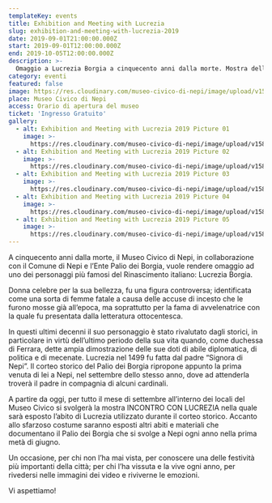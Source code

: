 ```yaml
---
templateKey: events
title: Exhibition and Meeting with Lucrezia
slug: exhibition-and-meeting-with-lucrezia-2019
date: 2019-09-01T21:00:00.000Z
start: 2019-09-01T12:00:00.000Z
end: 2019-10-05T12:00:00.000Z
description: >-
  Omaggio a Lucrezia Borgia a cinquecento anni dalla morte. Mostra dell’abito di Lucrezia e di altri costumi e oggetti utilizzati durante il corteo storico del Palio dei Borgia di Nepi.
category: eventi
featured: false
image: https://res.cloudinary.com/museo-civico-di-nepi/image/upload/v1587102225/mostra-03_egwb3s.jpg
place: Museo Civico di Nepi
access: Orario di apertura del museo
ticket: 'Ingresso Gratuito'
gallery:
  - alt: Exhibition and Meeting with Lucrezia 2019 Picture 01
    image: >-
      https://res.cloudinary.com/museo-civico-di-nepi/image/upload/v1587102225/mostra-01_l1xxxq.jpg
  - alt: Exhibition and Meeting with Lucrezia 2019 Picture 02
    image: >-
      https://res.cloudinary.com/museo-civico-di-nepi/image/upload/v1587102225/mostra-02_jrkatz.jpg
  - alt: Exhibition and Meeting with Lucrezia 2019 Picture 03
    image: >-
      https://res.cloudinary.com/museo-civico-di-nepi/image/upload/v1587102225/mostra-03_egwb3s.jpg
  - alt: Exhibition and Meeting with Lucrezia 2019 Picture 04
    image: >-
      https://res.cloudinary.com/museo-civico-di-nepi/image/upload/v1587102225/mostra-04_ucxmez.jpg
  - alt: Exhibition and Meeting with Lucrezia 2019 Picture 05
    image: >-
      https://res.cloudinary.com/museo-civico-di-nepi/image/upload/v1587102225/mostra-05_xqclev.jpg
---
```

A cinquecento anni dalla morte, il Museo Civico di Nepi, in collaborazione con il Comune di Nepi e l’Ente Palio dei Borgia, vuole rendere omaggio ad uno dei personaggi più famosi del Rinascimento italiano: Lucrezia Borgia.

Donna celebre per la sua bellezza, fu una figura controversa; identificata come una sorta di femme fatale a causa delle accuse di incesto che le furono mosse già all’epoca, ma soprattutto per la fama di avvelenatrice con la quale fu presentata dalla letteratura ottocentesca.

In questi ultimi decenni il suo personaggio è stato rivalutato dagli storici, in particolare in virtù dell’ultimo periodo della sua vita quando, come duchessa di Ferrara, dette ampia dimostrazione delle sue doti di abile diplomatica, di politica e di mecenate.
Lucrezia nel 1499 fu fatta dal padre “Signora di Nepi”. Il corteo storico del Palio dei Borgia ripropone appunto la prima venuta di lei a Nepi, nel settembre dello stesso anno, dove ad attenderla troverà il padre in compagnia di alcuni cardinali.

A partire da oggi, per tutto il mese di settembre all’interno dei locali del Museo Civico si svolgerà la mostra INCONTRO CON LUCREZIA nella quale sarà esposto l’abito di Lucrezia utilizzato durante il corteo storico. Accanto allo sfarzoso costume saranno esposti altri abiti e materiali che documentano il Palio dei Borgia che si svolge a Nepi ogni anno nella prima metà di giugno.

Un occasione, per chi non l’ha mai vista, per conoscere una delle festività più importanti della città; per chi l’ha vissuta e la vive ogni anno, per rivedersi nelle immagini dei video e riviverne le emozioni.

Vi aspettiamo!
